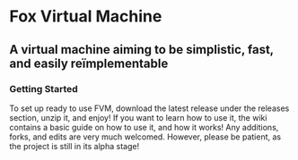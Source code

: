 <h1>Fox Virtual Machine</h1>
<h2>A virtual machine aiming to be simplistic, fast, and easily reïmplementable</h2>

<h3>Getting Started</h3>

To set up ready to use FVM, download the latest release under the releases section, unzip it, and enjoy!
If you want to learn how to use it, the wiki contains a basic guide on how to use it, and how it works!
Any additions, forks, and edits are very much welcomed. However, please be patient, as the project is still in its alpha stage!
